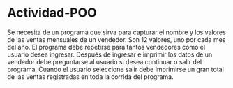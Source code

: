 # Actividad-POO
Se necesita de un programa que sirva para capturar el nombre y los valores de las
ventas mensuales de un vendedor. Son 12 valores, uno por cada mes del año. El
programa debe repetirse para tantos vendedores como el usuario desea ingresar.
Después de ingresar e imprimir los datos de un vendedor debe preguntarse al usuario si
desea continuar o salir del programa. Cuando el usuario seleccione salir debe imprimirse
un gran total de las ventas registradas en toda la corrida del programa.

